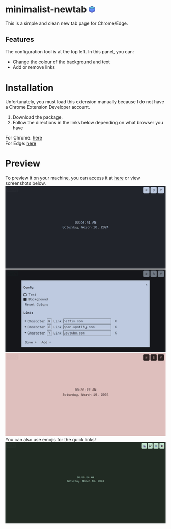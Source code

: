 # minimalist-newtab <img src="https://github.com/cat-loaf/minimalist-newtab/blob/main/icons/icon48.png?raw=true" width="20">
This is a simple and clean new tab page for Chrome/Edge.
## Features
The configuration tool is at the top left. In this panel, you can:
- Change the colour of the background and text
- Add or remove links

# Installation
Unfortunately, you must load this extension manually because I do not have a Chrome Extension Developer account.
1. Download the package,
2. Follow the directions in the links below depending on what browser you have
   
For Chrome: [here](https://support.google.com/chrome/thread/205881926/it-s-possible-to-load-unpacked-extension-automatically-in-chrome?hl=en#:~:text=Yes%2C%20it%27s%20possible,open%20as%20desired.) <br>
For Edge: [here](https://learn.microsoft.com/en-us/microsoft-edge/extensions-chromium/getting-started/extension-sideloading)

# Preview
To preview it on your machine, you can access it at [here](https://cat-loaf.github.io/minimalist-newtab/) or view screenshots below.
<img src="https://github.com/cat-loaf/minimalist-newtab/blob/main/preview/preview-1.jpeg?raw=true">
<img src="https://github.com/cat-loaf/minimalist-newtab/blob/main/preview/preview-3.jpeg?raw=true">
<img src="https://github.com/cat-loaf/minimalist-newtab/blob/main/preview/preview-2.jpeg?raw=true">
You can also use emojis for the quick links!
<img src="https://github.com/cat-loaf/minimalist-newtab/blob/main/preview/preview-4.jpeg?raw=true">
